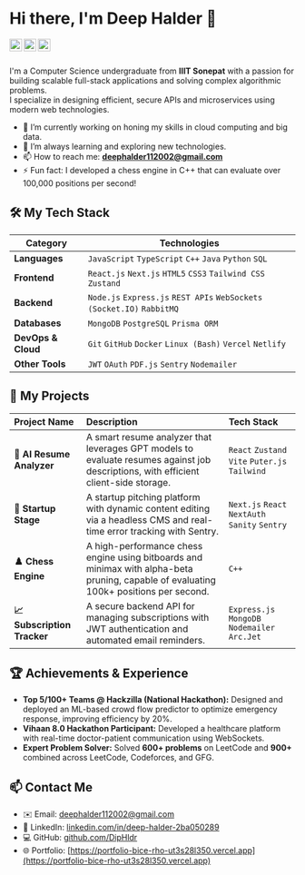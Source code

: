# Hi there, I'm Deep Halder 👋

<a href="https://www.linkedin.com/in/deep-halder-2ba050289/">
  <img align="left" alt="Deep's LinkedIn" width="22px" src="https://cdn.jsdelivr.net/npm/simple-icons@v3/icons/linkedin.svg" />
</a>
<a href="https://leetcode.com/u/chalbazzcharlie/">
  <img align="left" alt="Deep's LeetCode" width="22px" src="https://cdn.jsdelivr.net/npm/simple-icons@v3/icons/leetcode.svg" />
</a>
<a href="https://github.com/DipHldr">
  <img align="left" alt="Deep's GitHub" width="22px" src="https://cdn.jsdelivr.net/npm/simple-icons@v3/icons/github.svg" />
</a>

<br />
<br />

I'm a Computer Science undergraduate from **IIIT Sonepat** with a passion for building scalable full-stack applications and solving complex algorithmic problems.  
I specialize in designing efficient, secure APIs and microservices using modern web technologies.  

- 🔭 I’m currently working on honing my skills in cloud computing and big data.
- 🌱 I’m always learning and exploring new technologies.
- 📫 How to reach me: **deephalder112002@gmail.com**
- ⚡ Fun fact: I developed a chess engine in C++ that can evaluate over 100,000 positions per second!


## 🛠️ My Tech Stack

| Category           | Technologies                                                                 |
| ----------------- | --------------------------------------------------------------------------- |
| **Languages**      | `JavaScript` `TypeScript` `C++` `Java` `Python` `SQL`                        |
| **Frontend**       | `React.js` `Next.js` `HTML5` `CSS3` `Tailwind CSS` `Zustand`                |
| **Backend**        | `Node.js` `Express.js` `REST APIs` `WebSockets (Socket.IO)` `RabbitMQ`      |
| **Databases**      | `MongoDB` `PostgreSQL` `Prisma ORM`                                         |
| **DevOps & Cloud** | `Git` `GitHub` `Docker` `Linux (Bash)` `Vercel` `Netlify`                   |
| **Other Tools**    | `JWT` `OAuth` `PDF.js` `Sentry` `Nodemailer`                                |


## 🚀 My Projects

| Project Name | Description | Tech Stack |
| :--- | :--- | :--- |
| **🤖 AI Resume Analyzer** | A smart resume analyzer that leverages GPT models to evaluate resumes against job descriptions, with efficient client-side storage. | `React` `Zustand` `Vite` `Puter.js` `Tailwind` |
| **🚀 Startup Stage** | A startup pitching platform with dynamic content editing via a headless CMS and real-time error tracking with Sentry. | `Next.js` `React` `NextAuth` `Sanity` `Sentry` |
| **♟️ Chess Engine** | A high-performance chess engine using bitboards and minimax with alpha-beta pruning, capable of evaluating 100k+ positions per second. | `C++` |
| **📈 Subscription Tracker**| A secure backend API for managing subscriptions with JWT authentication and automated email reminders. | `Express.js` `MongoDB` `Nodemailer` `Arc.Jet` |



## 🏆 Achievements & Experience

- **Top 5/100+ Teams @ Hackzilla (National Hackathon):** Designed and deployed an ML-based crowd flow predictor to optimize emergency response, improving efficiency by 20%.
- **Vihaan 8.0 Hackathon Participant:** Developed a healthcare platform with real-time doctor-patient communication using WebSockets.
- **Expert Problem Solver:** Solved **600+ problems** on LeetCode and **900+** combined across LeetCode, Codeforces, and GFG.


## 📫 Contact Me

- ✉️ Email: [deephalder112002@gmail.com](mailto:deephalder112002@gmail.com)  
- 🔗 LinkedIn: [linkedin.com/in/deep-halder-2ba050289](https://www.linkedin.com/in/deep-halder-2ba050289/)  
- 💻 GitHub: [github.com/DipHldr](https://github.com/DipHldr)  
- 🌐 Portfolio: [https://portfolio-bice-rho-ut3s28l350.vercel.app](https://portfolio-bice-rho-ut3s28l350.vercel.app)

